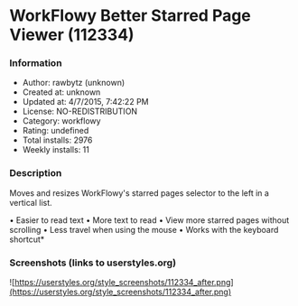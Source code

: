 # WorkFlowy Better Starred Page Viewer (112334)

### Information
- Author: rawbytz (unknown)
- Created at: unknown
- Updated at: 4/7/2015, 7:42:22 PM
- License: NO-REDISTRIBUTION
- Category: workflowy
- Rating: undefined
- Total installs: 2976
- Weekly installs: 11


### Description
Moves and resizes WorkFlowy's starred pages selector to the left in a vertical list.

• Easier to read text
• More text to read
• View more starred pages without scrolling
• Less travel when using the mouse
• Works with the keyboard shortcut*


### Screenshots (links to userstyles.org)
![https://userstyles.org/style_screenshots/112334_after.png](https://userstyles.org/style_screenshots/112334_after.png)


